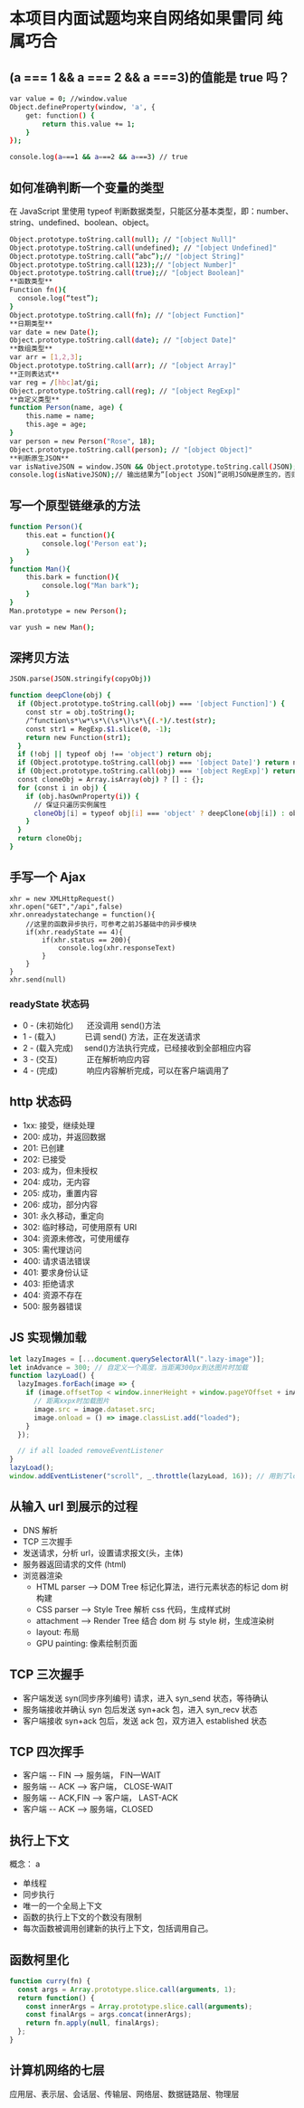 # 本项目内面试题均来自网络如果雷同 纯属巧合

## (a === 1 && a === 2 && a ===3)的值能是 true 吗？

```bash
var value = 0; //window.value
Object.defineProperty(window, 'a', {
    get: function() {
        return this.value += 1;
    }
});

console.log(a===1 && a===2 && a===3) // true
```

## 如何准确判断一个变量的类型

在 JavaScript 里使用 typeof 判断数据类型，只能区分基本类型，即：number、string、undefined、boolean、object。

```bash
Object.prototype.toString.call(null); // "[object Null]"
Object.prototype.toString.call(undefined); // "[object Undefined]"
Object.prototype.toString.call(“abc”);// "[object String]"
Object.prototype.toString.call(123);// "[object Number]"
Object.prototype.toString.call(true);// "[object Boolean]"
**函数类型**
Function fn(){
  console.log(“test”);
}
Object.prototype.toString.call(fn); // "[object Function]"
**日期类型**
var date = new Date();
Object.prototype.toString.call(date); // "[object Date]"
**数组类型**
var arr = [1,2,3];
Object.prototype.toString.call(arr); // "[object Array]"
**正则表达式**
var reg = /[hbc]at/gi;
Object.prototype.toString.call(reg); // "[object RegExp]"
**自定义类型**
function Person(name, age) {
    this.name = name;
    this.age = age;
}
var person = new Person("Rose", 18);
Object.prototype.toString.call(person); // "[object Object]"
**判断原生JSON**
var isNativeJSON = window.JSON && Object.prototype.toString.call(JSON);
console.log(isNativeJSON);// 输出结果为”[object JSON]”说明JSON是原生的，否则不是；
```

## 写一个原型链继承的方法

```bash
function Person(){
    this.eat = function(){
        console.log('Person eat');
    }
}
function Man(){
    this.bark = function(){
        console.log("Man bark");
    }
}
Man.prototype = new Person();

var yush = new Man();
```

## 深拷贝方法

```bash
JSON.parse(JSON.stringify(copyObj))
```

```bash
function deepClone(obj) {
  if (Object.prototype.toString.call(obj) === '[object Function]') {
    const str = obj.toString();
    /^function\s*\w*\s*\(\s*\)\s*\{(.*)/.test(str);
    const str1 = RegExp.$1.slice(0, -1);
    return new Function(str1);
  }
  if (!obj || typeof obj !== 'object') return obj;
  if (Object.prototype.toString.call(obj) === '[object Date]') return new Date(obj);
  if (Object.prototype.toString.call(obj) === '[object RegExp]') return new RegExp(obj);
  const cloneObj = Array.isArray(obj) ? [] : {};
  for (const i in obj) {
    if (obj.hasOwnProperty(i)) {
      // 保证只遍历实例属性
      cloneObj[i] = typeof obj[i] === 'object' ? deepClone(obj[i]) : obj[i];
    }
  }
  return cloneObj;
}
```

## 手写一个 Ajax

```bashvar
xhr = new XMLHttpRequest()
xhr.open("GET","/api",false)
xhr.onreadystatechange = function(){
    //这里的函数异步执行，可参考之前JS基础中的异步模块
    if(xhr.readyState == 4){
        if(xhr.status == 200){
            console.log(xhr.responseText)
        }
    }
}
xhr.send(null)
```

### readyState 状态码

- 0 - (未初始化)      还没调用 send()方法
- 1 - (载入)             已调 send() 方法，正在发送请求
- 2 - (载入完成)     send()方法执行完成，已经接收到全部相应内容
- 3 - (交互)             正在解析响应内容
- 4 - (完成)             响应内容解析完成，可以在客户端调用了

## http 状态码

- 1xx: 接受，继续处理
- 200: 成功，并返回数据
- 201: 已创建
- 202: 已接受
- 203: 成为，但未授权
- 204: 成功，无内容
- 205: 成功，重置内容
- 206: 成功，部分内容
- 301: 永久移动，重定向
- 302: 临时移动，可使用原有 URI
- 304: 资源未修改，可使用缓存
- 305: 需代理访问
- 400: 请求语法错误
- 401: 要求身份认证
- 403: 拒绝请求
- 404: 资源不存在
- 500: 服务器错误

## JS 实现懒加载

```javascript
let lazyImages = [...document.querySelectorAll(".lazy-image")];
let inAdvance = 300; // 自定义一个高度，当距离300px到达图片时加载
function lazyLoad() {
  lazyImages.forEach(image => {
    if (image.offsetTop < window.innerHeight + window.pageYOffset + inAdvance) {
      // 距离xxpx时加载图片
      image.src = image.dataset.src;
      image.onload = () => image.classList.add("loaded");
    }
  });

  // if all loaded removeEventListener
}
lazyLoad();
window.addEventListener("scroll", _.throttle(lazyLoad, 16)); // 用到了lodash的节流函数
```

## 从输入 url 到展示的过程

- DNS 解析
- TCP 三次握手
- 发送请求，分析 url，设置请求报文(头，主体)
- 服务器返回请求的文件 (html)
- 浏览器渲染
  - HTML parser --> DOM Tree 标记化算法，进行元素状态的标记 dom 树构建
  - CSS parser --> Style Tree 解析 css 代码，生成样式树
  - attachment --> Render Tree 结合 dom 树 与 style 树，生成渲染树
  - layout: 布局
  - GPU painting: 像素绘制页面

## TCP 三次握手

- 客户端发送 syn(同步序列编号) 请求，进入 syn_send 状态，等待确认
- 服务端接收并确认 syn 包后发送 syn+ack 包，进入 syn_recv 状态
- 客户端接收 syn+ack 包后，发送 ack 包，双方进入 established 状态

## TCP 四次挥手

- 客户端 -- FIN --> 服务端， FIN—WAIT
- 服务端 -- ACK --> 客户端， CLOSE-WAIT
- 服务端 -- ACK,FIN --> 客户端， LAST-ACK
- 客户端 -- ACK --> 服务端，CLOSED

## 执行上下文

概念：
a
- 单线程
- 同步执行
- 唯一的一个全局上下文
- 函数的执行上下文的个数没有限制
- 每次函数被调用创建新的执行上下文，包括调用自己。

## 函数柯里化

```javascript
function curry(fn) {
  const args = Array.prototype.slice.call(arguments, 1);
  return function() {
    const innerArgs = Array.prototype.slice.call(arguments);
    const finalArgs = args.concat(innerArgs);
    return fn.apply(null, finalArgs);
  };
}
```

## 计算机网络的七层

应用层、表示层、会话层、传输层、网络层、数据链路层、物理层

